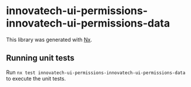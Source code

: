 # innovatech-ui-permissions-innovatech-ui-permissions-data

This library was generated with [Nx](https://nx.dev).

## Running unit tests

Run `nx test innovatech-ui-permissions-innovatech-ui-permissions-data` to execute the unit tests.

